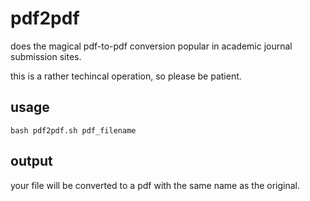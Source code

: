 # pdf2pdf
does the magical pdf-to-pdf conversion popular in academic journal submission sites.

this is a rather techincal operation, so please be patient.

## usage
`bash pdf2pdf.sh pdf_filename`

## output
your file will be converted to a pdf with the same name as the original. 


